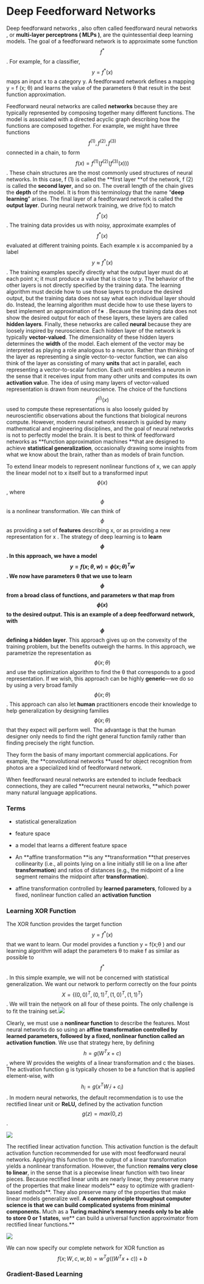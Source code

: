 # Deep Feedforward Networks

Deep feedforward networks , also often called feedforward neural networks , or **multi-layer perceptrons \( MLPs \)**, are the quintessential deep learning models. The goal of a feedforward network is to approximate some function $$f^*$$ . For example, for a classifier, $$y = f^*(x)$$ maps an input x to a category y. A feedforward network defines a mapping y = f \(x; θ\) and learns the value of the parameters θ that result in the best function approximation.

Feedforward neural networks are called **networks** because they are typically represented by composing together many different functions. The model is associated with a directed acyclic graph describing how the functions are composed together. For example, we might have three functions $$f^{(1)}, f^{(2)}, f^{(3)}$$ connected in a chain, to form $$f(x) = f^{(1)}(f^{(2)}(f^{(3)}(x)))$$. These chain structures are the most commonly used structures of neural networks. In this case, f \(1\) is called the **first layer **of the network, f \(2\) is called the **second layer**, and so on. The overall length of the chain gives the **depth** of the model. It is from this terminology that the name “**deep learning**” arises. The final layer of a feedforward network is called the **output layer**. During neural network training, we drive f\(x\) to match $$f^*(x)$$. The training data provides us with noisy, approximate examples of $$f^*(x)$$ evaluated at different training points. Each example x is accompanied by a label $$y \approx f^*(x)$$. The training examples specify directly what the output layer must do at each point x; it must produce a value that is close to y. The behavior of the other layers is not directly specified by the training data. The learning algorithm must decide how to use those layers to produce the desired output, but the training data does not say what each individual layer should do. Instead, the learning algorithm must decide how to use these layers to best implement an approximation of f∗ . Because the training data does not show the desired output for each of these layers, these layers are called **hidden layers**. Finally, these networks are called **neural** because they are loosely inspired by neuroscience. Each hidden layer of the network is typically **vector-valued**. The dimensionality of these hidden layers determines the **width** of the model. Each element of the vector may be interpreted as playing a role analogous to a neuron. Rather than thinking of the layer as representing a single vector-to-vector function, we can also think of the layer as consisting of many **units** that act in parallel, each representing a vector-to-scalar function. Each unit resembles a neuron in the sense that it receives input from many other units and computes its own **activation val**ue. The idea of using many layers of vector-valued representation is drawn from neuroscience. The choice of the functions $$f^{(i)}(x)$$used to compute these representations is also loosely guided by neuroscientific observations about the functions that biological neurons compute. However, modern neural network research is guided by many mathematical and engineering disciplines, and the goal of neural networks is not to perfectly model the brain. It is best to think of feedforward networks as **function approximation machines **that are designed to achieve **statistical generalization**, occasionally drawing some insights from what we know about the brain, rather than as models of brain function.

To extend linear models to represent nonlinear functions of x, we can apply the linear model not to x itself but to a transformed input $$\phi(x)$$, where $$\phi$$ is a nonlinear transformation. We can think of $$\phi$$ as providing a set of **features** describing x, or as providing a new representation for x . The strategy of deep learning is to **learn **$$\phi$$. In this approach, we have a model $$y = f(x;\theta, w) = \phi(x;\theta)^Tw$$. We now have parameters θ that we use to learn $$\phi$$ from a broad class of functions, and parameters w that map from $$\phi(x)$$ to the desired output. This is an example of a deep feedforward network, with $$\phi$$** defining a hidden layer**. This approach gives up on the convexity of the training problem, but the benefits outweigh the harms. In this approach, we parametrize the representation as $$\phi(x; θ)$$and use the optimization algorithm to find the θ that corresponds to a good representation. If we wish, this approach can be highly **generic**—we do so by using a very broad family $$\phi(x; θ)$$. This approach can also let **human** practitioners encode their knowledge to help generalization by designing families $$\phi(x; θ)$$ that they expect will perform well. The advantage is that the human designer only needs to find the right general function family rather than finding precisely the right function.

They form the basis of many important commercial applications. For example, the **convolutional networks **used for object recognition from photos are a specialized kind of feedforward network.

When feedforward neural networks are extended to include feedback connections, they are called **recurrent neural networks, **which power many natural language applications.

### Terms

* statistical generalization
* feature space
* a model that learns a different feature space

* An **affine transformation **is any **transformation **that preserves collinearity \(i.e., all points lying on a line initially still lie on a line after **transformation**\) and ratios of distances \(e.g., the midpoint of a line segment remains the midpoint after **transformation**\).

* affine transformation controlled by **learned parameters**, followed by a fixed, nonlinear function called an **activation function**

### Learning XOR Function

The XOR function provides the target function $$y = f^*(x)$$ that we want to learn. Our model provides a function y = f\(x;θ \) and our learning algorithm will adapt the parameters θ to make f as similar as possible to $$f^*$$. In this simple example, we will not be concerned with statistical generalization. We want our network to perform correctly on the four points $$X = \{(0,0)^T, (0,1)^T, (1,0)^T, (1,1)^T \}$$. We will train the network on all four of these points. The only challenge is to fit the training set.![](/assets/xor2.png)

Clearly, we must use a **nonlinear function** to describe the features. Most neural networks do so using an **affine transformation controlled by learned parameters, followed by a fixed, nonlinear function called an activation function**. We use that strategy here, by defining $$h = g(W^Tx+c)$$, where W provides the weights of a linear transformation and c the biases. The activation function g is typically chosen to be a function that is applied element-wise, with $$h_i = g(x^TW_:i+c_i)$$. In modern neural networks, the default recommendation is to use the rectified linear unit or **ReLU,** defined by the activation function $$g(z) = max(0,z)$$.

![](/assets/import.png)

The rectified linear activation function. This activation function is the default activation function recommended for use with most feedforward neural networks. Applying this function to the output of a linear transformation yields a nonlinear transformation. However, the function **remains very close to linear**, in the sense that is a piecewise linear function with two linear pieces. Because rectified linear units are nearly linear, they preserve many of the properties that make linear models** easy to optimize with gradient-based methods**. They also preserve many of the properties that make linear models generalize well. **A common principle throughout computer science is that we can build complicated systems from minimal components.** Much as a **Turing machine’s memory needs only to be able to store 0 or 1 states,** we** can build a universal function approximator from rectified linear functions.**

![](/assets/relu.png)

We can now specify our complete network for XOR function as $$f(x; W, c, w, b) = w^Tg((W^Tx+c))+b$$

### Gradient-Based Learning



